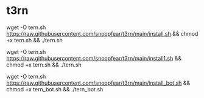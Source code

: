 # t3rn

wget -O tern.sh https://raw.githubusercontent.com/snoopfear/t3rn/main/install.sh && chmod +x tern.sh && ./tern.sh

wget -O tern.sh https://raw.githubusercontent.com/snoopfear/t3rn/main/install1.sh && chmod +x tern.sh && ./tern.sh

wget -O tern.sh https://raw.githubusercontent.com/snoopfear/t3rn/main/install_bot.sh && chmod +x tern_bot.sh && ./tern_bot.sh

